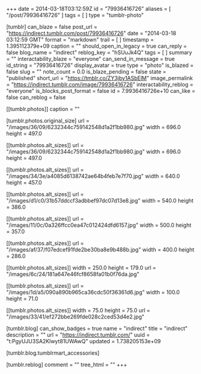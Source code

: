 +++
date = 2014-03-18T03:12:59Z
id = "79936416726"
aliases = [ "/post/79936416726" ]
tags = [ ]
type = "tumblr-photo"

[tumblr]
can_blaze = false
post_url = "https://indirect.tumblr.com/post/79936416726"
date = "2014-03-18 03:12:59 GMT"
format = "markdown"
trail = [ ]
timestamp = 1.395112379e+09
caption = ""
should_open_in_legacy = true
can_reply = false
blog_name = "indirect"
reblog_key = "hSUuJk4Q"
tags = [ ]
summary = ""
interactability_blaze = "everyone"
can_send_in_message = true
id_string = "79936416726"
display_avatar = true
type = "photo"
is_blazed = false
slug = ""
note_count = 0.0
is_blaze_pending = false
state = "published"
short_url = "https://tmblr.co/ZY3jby1ASbElM"
image_permalink = "https://indirect.tumblr.com/image/79936416726"
interactability_reblog = "everyone"
is_blocks_post_format = false
id = 7.9936416726e+10
can_like = false
can_reblog = false

[[tumblr.photos]]
caption = ""

[tumblr.photos.original_size]
url = "/images/36/09/6232344c759142548d1a2f1bb980.jpg"
width = 696.0
height = 497.0

[[tumblr.photos.alt_sizes]]
url = "/images/36/09/6232344c759142548d1a2f1bb980.jpg"
width = 696.0
height = 497.0

[[tumblr.photos.alt_sizes]]
url = "/images/34/3e/a4085d6138742ae64b4feb7e7f70.jpg"
width = 640.0
height = 457.0

[[tumblr.photos.alt_sizes]]
url = "/images/d1/c0/31b57ddccf3adbbef97dc07d13e8.jpg"
width = 540.0
height = 386.0

[[tumblr.photos.alt_sizes]]
url = "/images/11/0c/0a326ffcc0ea47c012424dfd6157.jpg"
width = 500.0
height = 357.0

[[tumblr.photos.alt_sizes]]
url = "/images/af/37/f07edcef91fde2be30ba8e9b488b.jpg"
width = 400.0
height = 286.0

[[tumblr.photos.alt_sizes]]
width = 250.0
height = 179.0
url = "/images/6c/24/181a647e46fcf8658fa01b0f76da.jpg"

[[tumblr.photos.alt_sizes]]
url = "/images/1d/a5/090a890b965ca36cdc50f36361d6.jpg"
width = 100.0
height = 71.0

[[tumblr.photos.alt_sizes]]
width = 75.0
height = 75.0
url = "/images/33/41/ef272bbe269fde028c2ced53d4e2.jpg"

[tumblr.blog]
can_show_badges = true
name = "indirect"
title = "indirect"
description = ""
url = "https://indirect.tumblr.com/"
uuid = "t:PgyUJU3SA2Klwyt81UWAwQ"
updated = 1.738205153e+09

[tumblr.blog.tumblrmart_accessories]

[tumblr.reblog]
comment = ""
tree_html = ""
+++
